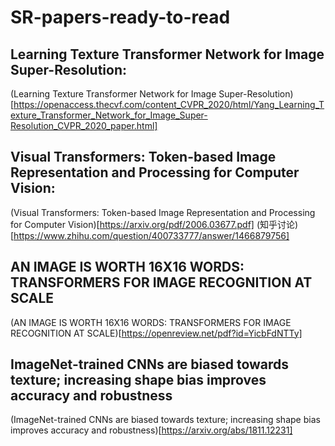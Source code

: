 # SR-papers-ready-to-read

## Learning Texture Transformer Network for Image Super-Resolution:
(Learning Texture Transformer Network for Image Super-Resolution)[https://openaccess.thecvf.com/content_CVPR_2020/html/Yang_Learning_Texture_Transformer_Network_for_Image_Super-Resolution_CVPR_2020_paper.html]

## Visual Transformers: Token-based Image Representation and Processing for Computer Vision:
(Visual Transformers: Token-based Image Representation and Processing for Computer Vision)[https://arxiv.org/pdf/2006.03677.pdf]
(知乎讨论)[https://www.zhihu.com/question/400733777/answer/1466879756]

## AN IMAGE IS WORTH 16X16 WORDS: TRANSFORMERS FOR IMAGE RECOGNITION AT SCALE
(AN IMAGE IS WORTH 16X16 WORDS: TRANSFORMERS FOR IMAGE RECOGNITION AT SCALE)[https://openreview.net/pdf?id=YicbFdNTTy]

## ImageNet-trained CNNs are biased towards texture; increasing shape bias improves accuracy and robustness
(ImageNet-trained CNNs are biased towards texture; increasing shape bias improves accuracy and robustness)[https://arxiv.org/abs/1811.12231]
